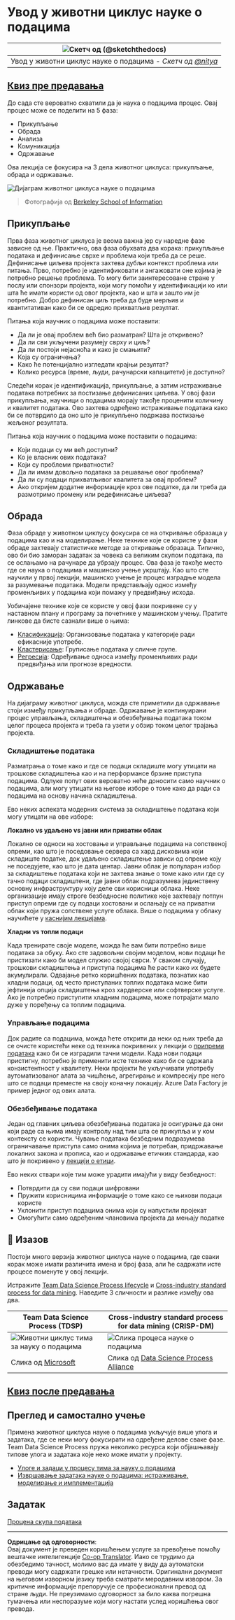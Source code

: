 <!--
CO_OP_TRANSLATOR_METADATA:
{
  "original_hash": "07478c2092203a69087b9c76b1f4dd56",
  "translation_date": "2025-09-05T19:02:11+00:00",
  "source_file": "4-Data-Science-Lifecycle/14-Introduction/README.md",
  "language_code": "sr"
}
-->
# Увод у животни циклус науке о подацима

|![ Скетч од [(@sketchthedocs)](https://sketchthedocs.dev) ](../../sketchnotes/14-DataScience-Lifecycle.png)|
|:---:|
| Увод у животни циклус науке о подацима - _Скетч од [@nitya](https://twitter.com/nitya)_ |

## [Квиз пре предавања](https://ff-quizzes.netlify.app/en/ds/quiz/26)

До сада сте вероватно схватили да је наука о подацима процес. Овај процес може се поделити на 5 фаза:

- Прикупљање
- Обрада
- Анализа
- Комуникација
- Одржавање

Ова лекција се фокусира на 3 дела животног циклуса: прикупљање, обрада и одржавање.

![Дијаграм животног циклуса науке о подацима](../../../../4-Data-Science-Lifecycle/14-Introduction/images/data-science-lifecycle.jpg)  
> Фотографија од [Berkeley School of Information](https://ischoolonline.berkeley.edu/data-science/what-is-data-science/)

## Прикупљање

Прва фаза животног циклуса је веома важна јер су наредне фазе зависне од ње. Практично, ова фаза обухвата два корака: прикупљање података и дефинисање сврхе и проблема који треба да се реше.  
Дефинисање циљева пројекта захтева дубљи контекст проблема или питања. Прво, потребно је идентификовати и ангажовати оне којима је потребно решење проблема. То могу бити заинтересоване стране у послу или спонзори пројекта, који могу помоћи у идентификацији ко или шта ће имати користи од овог пројекта, као и шта и зашто им је потребно. Добро дефинисан циљ треба да буде мерљив и квантитативан како би се одредио прихватљив резултат.

Питања која научник о подацима може поставити:
- Да ли је овај проблем већ био разматран? Шта је откривено?
- Да ли сви укључени разумеју сврху и циљ?
- Да ли постоји нејасноћа и како је смањити?
- Која су ограничења?
- Како ће потенцијално изгледати крајњи резултат?
- Колико ресурса (време, људи, рачунарски капацитети) је доступно?

Следећи корак је идентификација, прикупљање, а затим истраживање података потребних за постизање дефинисаних циљева. У овој фази прикупљања, научници о подацима морају такође проценити количину и квалитет података. Ово захтева одређено истраживање података како би се потврдило да оно што је прикупљено подржава постизање жељеног резултата.

Питања која научник о подацима може поставити о подацима:
- Који подаци су ми већ доступни?
- Ко је власник ових података?
- Који су проблеми приватности?
- Да ли имам довољно података за решавање овог проблема?
- Да ли су подаци прихватљивог квалитета за овај проблем?
- Ако откријем додатне информације кроз ове податке, да ли треба да размотримо промену или редефинисање циљева?

## Обрада

Фаза обраде у животном циклусу фокусира се на откривање образаца у подацима као и на моделирање. Неке технике које се користе у фази обраде захтевају статистичке методе за откривање образаца. Типично, ово би био заморан задатак за човека са великим скупом података, па се ослањамо на рачунаре да убрзају процес. Ова фаза је такође место где се наука о подацима и машинско учење укрштају. Као што сте научили у првој лекцији, машинско учење је процес изградње модела за разумевање података. Модели представљају однос између променљивих у подацима који помажу у предвиђању исхода.

Уобичајене технике које се користе у овој фази покривене су у наставном плану и програму за почетнике у машинском учењу. Пратите линкове да бисте сазнали више о њима:

- [Класификација](https://github.com/microsoft/ML-For-Beginners/tree/main/4-Classification): Организовање података у категорије ради ефикасније употребе.
- [Кластерисање](https://github.com/microsoft/ML-For-Beginners/tree/main/5-Clustering): Груписање података у сличне групе.
- [Регресија](https://github.com/microsoft/ML-For-Beginners/tree/main/2-Regression): Одређивање односа између променљивих ради предвиђања или прогнозе вредности.

## Одржавање

На дијаграму животног циклуса, можда сте приметили да одржавање стоји између прикупљања и обраде. Одржавање је континуирани процес управљања, складиштења и обезбеђивања података током целог процеса пројекта и треба га узети у обзир током целог трајања пројекта.

### Складиштење података

Разматрања о томе како и где се подаци складиште могу утицати на трошкове складиштења као и на перформансе брзине приступа подацима. Одлуке попут ових вероватно неће доносити само научник о подацима, али могу утицати на његове изборе о томе како да ради са подацима на основу начина складиштења.

Ево неких аспеката модерних система за складиштење података који могу утицати на ове изборе:

**Локално vs удаљено vs јавни или приватни облак**

Локално се односи на хостовање и управљање подацима на сопственој опреми, као што је поседовање сервера са хард дисковима који складиште податке, док удаљено складиштење зависи од опреме коју не поседујете, као што је дата центар. Јавни облак је популаран избор за складиштење података који не захтева знање о томе како или где су тачно подаци складиштени, где јавни облак подразумева јединствену основну инфраструктуру коју деле сви корисници облака. Неке организације имају строге безбедносне политике које захтевају потпун приступ опреми где су подаци хостовани и ослањају се на приватни облак који пружа сопствене услуге облака. Више о подацима у облаку научићете у [каснијим лекцијама](https://github.com/microsoft/Data-Science-For-Beginners/tree/main/5-Data-Science-In-Cloud).

**Хладни vs топли подаци**

Када тренирате своје моделе, можда ће вам бити потребно више података за обуку. Ако сте задовољни својим моделом, нови подаци ће пристизати како би модел служио својој сврси. У сваком случају, трошкови складиштења и приступа подацима ће расти како их будете акумулирали. Одвајање ретко коришћених података, познатих као хладни подаци, од често приступаних топлих података може бити јефтинија опција складиштења кроз хардверске или софтверске услуге. Ако је потребно приступити хладним подацима, може потрајати мало дуже у поређењу са топлим подацима.

### Управљање подацима

Док радите са подацима, можда ћете открити да неки од њих треба да се очисте користећи неке од техника покривених у лекцији о [припреми података](https://github.com/microsoft/Data-Science-For-Beginners/tree/main/2-Working-With-Data/08-data-preparation) како би се изградили тачни модели. Када нови подаци пристигну, потребно је применити исте технике како би се одржала конзистентност у квалитету. Неки пројекти ће укључивати употребу аутоматизованог алата за чишћење, агрегирање и компресију пре него што се подаци преместе на своју коначну локацију. Azure Data Factory је пример једног од ових алата.

### Обезбеђивање података

Један од главних циљева обезбеђивања података је осигурање да они који раде са њима имају контролу над тим шта се прикупља и у ком контексту се користи. Чување података безбедним подразумева ограничавање приступа само онима којима је потребан, придржавање локалних закона и прописа, као и одржавање етичких стандарда, као што је покривено у [лекцији о етици](https://github.com/microsoft/Data-Science-For-Beginners/tree/main/1-Introduction/02-ethics).

Ево неких ствари које тим може урадити имајући у виду безбедност:
- Потврдити да су сви подаци шифровани
- Пружити корисницима информације о томе како се њихови подаци користе
- Уклонити приступ подацима онима који су напустили пројекат
- Омогућити само одређеним члановима пројекта да мењају податке

## 🚀 Изазов

Постоји много верзија животног циклуса науке о подацима, где сваки корак може имати различита имена и број фаза, али ће садржати исте процесе поменуте у овој лекцији.

Истражите [Team Data Science Process lifecycle](https://docs.microsoft.com/en-us/azure/architecture/data-science-process/lifecycle) и [Cross-industry standard process for data mining](https://www.datascience-pm.com/crisp-dm-2/). Наведите 3 сличности и разлике између ова два.

|Team Data Science Process (TDSP)|Cross-industry standard process for data mining (CRISP-DM)|
|--|--|
|![Животни циклус тима за науку о подацима](../../../../4-Data-Science-Lifecycle/14-Introduction/images/tdsp-lifecycle2.png) | ![Слика процеса науке о подацима](../../../../4-Data-Science-Lifecycle/14-Introduction/images/CRISP-DM.png) |
| Слика од [Microsoft](https://docs.microsoft.comazure/architecture/data-science-process/lifecycle) | Слика од [Data Science Process Alliance](https://www.datascience-pm.com/crisp-dm-2/) |

## [Квиз после предавања](https://ff-quizzes.netlify.app/en/ds/quiz/27)

## Преглед и самостално учење

Примена животног циклуса науке о подацима укључује више улога и задатака, где се неки могу фокусирати на одређене делове сваке фазе. Team Data Science Process пружа неколико ресурса који објашњавају типове улога и задатака које неко може имати у пројекту.

* [Улоге и задаци у процесу тима за науку о подацима](https://docs.microsoft.com/en-us/azure/architecture/data-science-process/roles-tasks)  
* [Извршавање задатака науке о подацима: истраживање, моделирање и имплементација](https://docs.microsoft.com/en-us/azure/architecture/data-science-process/execute-data-science-tasks)

## Задатак

[Процена скупа података](assignment.md)

---

**Одрицање од одговорности**:  
Овај документ је преведен коришћењем услуге за превођење помоћу вештачке интелигенције [Co-op Translator](https://github.com/Azure/co-op-translator). Иако се трудимо да обезбедимо тачност, молимо вас да имате у виду да аутоматски преводи могу садржати грешке или нетачности. Оригинални документ на његовом изворном језику треба сматрати меродавним извором. За критичне информације препоручује се професионални превод од стране људи. Не преузимамо одговорност за било каква погрешна тумачења или неспоразуме који могу настати услед коришћења овог превода.